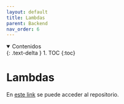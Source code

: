 ```yaml
---
layout: default
title: Lambdas
parent: Backend
nav_order: 6
---
```


<details open markdown="block">
  <summary>
	Contenidos
  </summary>
  {: .text-delta }
1. TOC
{:toc}
</details>

# Lambdas

En [este link](https://github.com/taller2-grupo5-rostov-1c2022/Lambda) se puede acceder al repositorio.